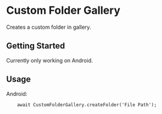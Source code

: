 # Custom Folder Gallery

Creates a custom folder in gallery.

## Getting Started

Currently only working on Android.

## Usage

Android:
```
    await CustomFolderGallery.createFolder('File Path');
```